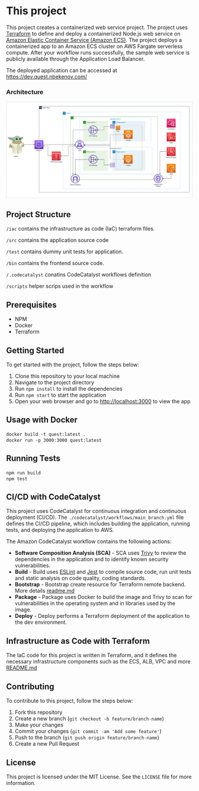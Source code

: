 # This project

This project creates a containerized web service project. The project uses [Terraform](https://www.terraform.io/) to define and deploy a containerized Node.js web service on [Amazon Elastic Container Service (Amazon ECS)](https://aws.amazon.com/pm/ecs/). The project deploys a containerized app to an Amazon ECS cluster on AWS Fargate serverless compute. After your workflow runs successfully, the sample web service is publicly available through the Application Load Balancer.

The deployed application can be accessed at https://dev.quest.nbekenov.com/

### Architecture
![Architecture diagram](./img/architecture.png)

## Project Structure

`/iac` contains the infrastructure as code (IaC) terraform files.

`/src` contains the application source code

`/test` contains dummy unit tests for application.

`/bin` contains the frontend source code.  

`/.codecatalyst` conatins CodeCatalyst workflows definition

`/scripts` helper scrips used in the workflow

## Prerequisites

- NPM
- Docker
- Terraform

## Getting Started

To get started with the project, follow the steps below:

1. Clone this repository to your local machine
2. Navigate to the project directory
3. Run `npm install` to install the dependencies
4. Run `npm start` to start the application
5. Open your web browser and go to [http://localhost:3000](http://localhost:3000/) to view the app


## Usage with Docker

```
docker build -t quest:latest .
docker run -p 3000:3000 quest:latest
```

## Running Tests

```
npm run build
npm test
```

## CI/CD with CodeCatalyst
This project uses CodeCatalyst for continuous integration and continuous deployment (CI/CD). The `./codecatalyst/workflows/main_branch.yml` file defines the CI/CD pipeline, which includes building the application, running tests, and deploying the application to AWS.

The Amazon CodeCatalyst workflow contains the following actions:
* **Software Composition Analysis (SCA)** - SCA uses [Trivy](https://github.com/aquasecurity/trivy-action) to review the dependencies in the application and to identify known security vulnerabilities.
* **Build** - Build uses [ESLint](https://eslint.org/) and [Jest](https://jestjs.io/) to compile source code, run unit tests and static analysis on code quality, coding standards.
* **Bootstrap** -  Bootstrap create resource for Terraform remote backend. More details [readme.md](iac/bootstrap/readme.md)
* **Package** - Package uses Docker to build the image and Trivy to scan for vulnerabilities in the operating system and in libraries used by the image.
* **Deploy** - Deploy performs a Terraform deployment of the application to the dev environment.

## Infrastructure as Code with Terraform

The IaC code for this project is written in Terraform, and it defines the necessary infrastructure components such as the ECS, ALB, VPC and more [README.md](iac/app_infra/README.md)

## Contributing

To contribute to this project, follow the steps below:

1. Fork this repository
2. Create a new branch (`git checkout -b feature/branch-name`)
3. Make your changes
4. Commit your changes (`git commit -am 'Add some feature'`)
5. Push to the branch (`git push origin feature/branch-name`)
6. Create a new Pull Request

## License

This project is licensed under the MIT License. See the `LICENSE` file for more information.
